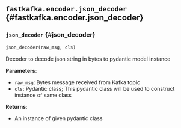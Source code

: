 ## `fastkafka.encoder.json_decoder` {#fastkafka.encoder.json_decoder}

### `json_decoder` {#json_decoder}

```py
json_decoder(raw_msg, cls)
```

Decoder to decode json string in bytes to pydantic model instance

**Parameters**:
- `raw_msg`: Bytes message received from Kafka topic
- `cls`: Pydantic class; This pydantic class will be used to construct instance of same class

**Returns**:
- An instance of given pydantic class

